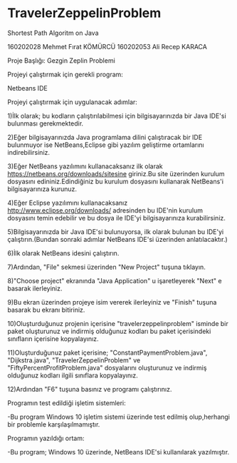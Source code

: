 # TravelerZeppelinProblem
Shortest Path Algoritm on Java

 160202028 Mehmet Fırat KÖMÜRCÜ
 160202053 Ali Recep KARACA

Proje Başlığı: Gezgin Zeplin Problemi


Projeyi çalıştırmak için gerekli program:

Netbeans IDE

Projeyi çalıştırmak için uygulanacak adımlar:

1)İlk olarak; bu kodların çalıştırılabilmesi için bilgisayarınızda bir Java IDE'si bulunması gerekmektedir.

2)Eğer bilgisayarınızda Java programlama dilini çalıştıracak bir IDE bulunmuyor ise NetBeans,Eclipse gibi yazılım
geliştirme ortamlarını indirebilirsiniz.

3)Eğer NetBeans yazılımını kullanacaksanız ilk olarak https://netbeans.org/downloads/sitesine giriniz.Bu site üzerinden
kurulum dosyasını edininiz.Edindiğiniz bu kurulum dosyasını kullanarak NetBeans'i bilgisayarınıza kurunuz.

4)Eğer Eclipse yazılımını kullanacaksanız http://www.eclipse.org/downloads/ adresinden bu IDE'nin kurulum dosyasını 
temin edebilir ve bu dosya ile IDE'yi bilgisayarınıza kurabilirsiniz.

5)Bilgisayarınızda bir Java IDE'si bulunuyorsa, ilk olarak bulunan bu IDE'yi çalıştırın.(Bundan sonraki adımlar NetBeans
IDE'si üzerinden anlatılacaktır.)

6)İlk olarak NetBeans idesini çalıştırın.

7)Ardından, "File" sekmesi üzerinden "New Project" tuşuna tıklayın. 

8)"Choose project" ekranında "Java Application" u işaretleyerek "Next" e basarak ilerleyiniz.

9)Bu ekran üzerinden projeye isim vererek ilerleyiniz ve "Finish" tuşuna basarak bu ekranı bitiriniz.

10)Oluşturduğunuz projenin içerisine "travelerzeppelinproblem" isminde bir paket oluşturunuz ve indirmiş olduğunuz kodları bu paket
içerisindeki sınıfların içerisine kopyalayınız.

11)Oluşturduğunuz paket içerisine; "ConstantPaymentProblem.java", "Dijkstra.java", "TravelerZeppelinProblem" ve "FiftyPercentProfitProblem.java" 
dosyalarını oluşturunuz ve indirmiş olduğunuz kodları ilgili sınıflara kopyalayınız.

12)Ardından "F6" tuşuna basınız ve programı çalıştırınız.

Programın test edildiği işletim sistemleri:

-Bu program Windows 10 işletim sistemi üzerinde test edilmiş olup,herhangi bir problemle karşılaşılmamıştır.

Programın yazıldığı ortam:

-Bu program; Windows 10 üzerinde, NetBeans IDE'si kullanılarak yazılmıştır.
